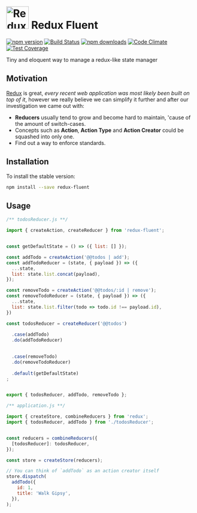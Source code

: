 # <a href='https://github.com/Code-Y/redux-fluent'><img src='https://raw.githubusercontent.com/Code-Y/redux-fluent/master/redux-fluent-logo.png' height='60' alt='Redux Fluent Logo' aria-label='https://github.com/Code-Y/redux-fluent' /></a> Redux Fluent
[![npm version](https://img.shields.io/npm/v/redux-fluent.svg)](https://www.npmjs.com/package/redux-fluent)
[![Build Status](https://travis-ci.org/Code-Y/redux-fluent.svg?branch=master)](https://travis-ci.org/Code-Y/redux-fluent)
[![npm downloads](https://img.shields.io/npm/dm/redux-fluent.svg)](https://www.npmjs.com/package/redux-fluent)
[![Code Climate](https://codeclimate.com/github/Code-Y/redux-fluent/badges/gpa.svg)](https://codeclimate.com/github/Code-Y/redux-fluent)
[![Test Coverage](https://api.codeclimate.com/v1/badges/02e8b0d9ba383c19ae50/test_coverage)](https://codeclimate.com/github/Code-Y/redux-fluent/test_coverage)

Tiny and eloquent way to manage a redux-like state manager


## Motivation

[Redux](https://redux.js.org/) is great, *every recent web application was most likely been built on top of it*, however we really believe we can simplify it further and after our investigation we came out with:

 - **Reducers** usually tend to grow and become hard to maintain, 'cause of the amount of switch-cases.
 - Concepts such as **Action**, **Action Type** and **Action Creator** could be squashed into only one.
 - Find out a way to enforce standards.

## Installation

To install the stable version:

```bash
npm install --save redux-fluent
```

## Usage

```javascript
/** todosReducer.js **/

import { createAction, createReducer } from 'redux-fluent';


const getDefaultState = () => ({ list: [] });

const addTodo = createAction('@@todos | add');
const addTodoReducer = (state, { payload }) => ({ 
  ...state, 
  list: state.list.concat(payload),
});

const removeTodo = createAction('@@todos/:id | remove');
const removeTodoReducer = (state, { payload }) => ({
  ...state, 
  list: state.list.filter(todo => todo.id !== payload.id),
})

const todosReducer = createReducer('@@todos')
  
  .case(addTodo)
  .do(addTodoReducer)

  
  .case(removeTodo)
  .do(removeTodoReducer)
  
  .default(getDefaultState)
;


export { todosReducer, addTodo, removeTodo };

```

```javascript
/** application.js **/

import { createStore, combineReducers } from 'redux';
import { todosReducer, addTodo } from './todosReducer';


const reducers = combineReducers({
  [todosReducer]: todosReducer,
});

const store = createStore(reducers);

// You can think of `addTodo` as an action creator itself
store.dispatch(
  addTodo({
    id: 1,
    title: 'Walk Gipsy',
  }),
);
```
